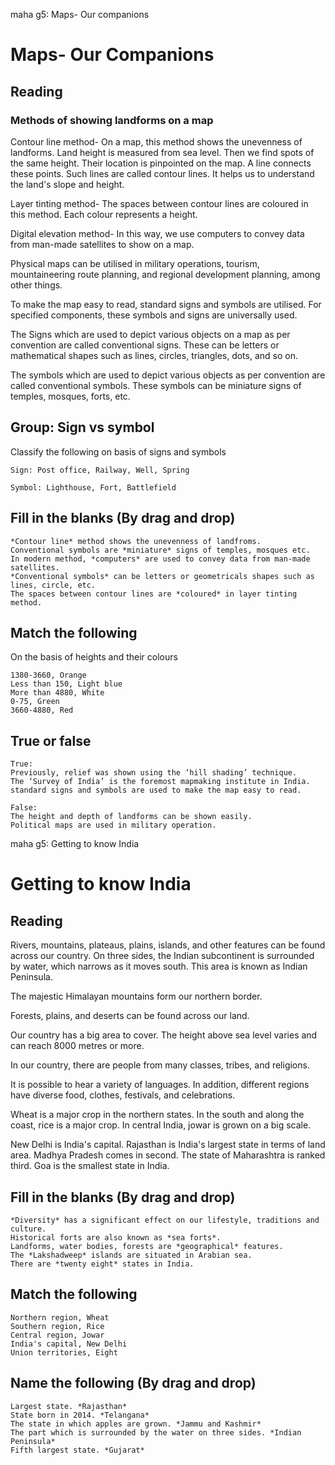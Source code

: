 maha g5: Maps- Our companions
# Maps- Our Companions

## Reading

### Methods of showing landforms on a map

Contour line method- On a map, this method shows the unevenness of landforms. Land height is measured from sea level. Then we find spots of the same height. Their location is
pinpointed on the map. A line connects these points. Such lines are called contour lines. It helps us to understand the land's slope and height.

Layer tinting method- The spaces between contour lines are coloured in this method. Each colour represents a height. 

Digital elevation method- In this way, we use computers to convey data from man-made satellites to show on a map.

Physical maps can be utilised in military operations, tourism, mountaineering route planning, and regional development planning, among other things.

To make the map easy to read, standard signs and symbols are utilised. For specified components, these symbols and signs are universally used.

The Signs which are used to depict various objects on a map as per convention are called conventional signs. These can be letters or mathematical 
shapes such as lines, circles, triangles, dots, and so on.

The symbols which are used to depict various objects as per convention are called conventional symbols. These symbols can be miniature signs of temples, mosques, forts, etc.

## Group: Sign vs symbol

Classify the following on basis of signs and symbols

```
Sign: Post office, Railway, Well, Spring

Symbol: Lighthouse, Fort, Battlefield

```

## Fill in the blanks (By drag and drop)

```
*Contour line* method shows the unevenness of landfroms.
Conventional symbols are *miniature* signs of temples, mosques etc.
In modern method, *computers* are used to convey data from man-made satellites.
*Conventional symbols* can be letters or geometricals shapes such as lines, circle, etc.
The spaces between contour lines are *coloured* in layer tinting method.

```

## Match the following

On the basis of heights and their colours

```
1380-3660, Orange
Less than 150, Light blue
More than 4880, White
0-75, Green
3660-4880, Red

```

## True or false

```
True: 
Previously, relief was shown using the ‘hill shading’ technique.
The ‘Survey of India’ is the foremost mapmaking institute in India.
standard signs and symbols are used to make the map easy to read.

False:
The height and depth of landforms can be shown easily.
Political maps are used in military operation.

```

maha g5: Getting to know India

# Getting to know India

## Reading

Rivers, mountains, plateaus, plains, islands, and other features can be found across our country. On three sides, the Indian subcontinent is surrounded by water, which narrows as it moves south. This area is known as Indian Peninsula.

The majestic Himalayan mountains form our northern border.

Forests, plains, and deserts can be found across our land.

Our country has a big area to cover. The height above sea level varies and can reach 8000 metres or more.

In our country, there are people from many classes, tribes, and religions.

It is possible to hear a variety of languages. In addition, different regions have diverse food, clothes, festivals, and celebrations.

Wheat is a major crop in the northern states. In the south and along the coast, rice is a major crop. In central India, jowar is grown on a big scale.

New Delhi is India's capital. Rajasthan is India's largest state in terms of land area. Madhya Pradesh comes in second. The state of Maharashtra is ranked third. Goa is the smallest state in India.

## Fill in the blanks (By drag and drop)

```
*Diversity* has a significant effect on our lifestyle, traditions and culture.
Historical forts are also known as *sea forts*.
Landforms, water bodies, forests are *geographical* features.
The *Lakshadweep* islands are situated in Arabian sea.
There are *twenty eight* states in India.

```

## Match the following

```
Northern region, Wheat
Southern region, Rice
Central region, Jowar
India's capital, New Delhi
Union territories, Eight

```

## Name the following (By drag and drop)

```
Largest state. *Rajasthan*
State born in 2014. *Telangana*
The state in which apples are grown. *Jammu and Kashmir*
The part which is surrounded by the water on three sides. *Indian Peninsula*
Fifth largest state. *Gujarat*

```

